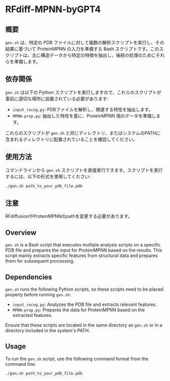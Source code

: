 # RFdiff-MPNN-byGPT4

## 概要
`gen.sh` は、特定の PDB ファイルに対して複数の解析スクリプトを実行し、その結果に基づいて ProteinMPNN の入力を準備する Bash スクリプトです。このスクリプトは、主に構造データから特定の特徴を抽出し、後続の処理のためにそれらを準備します。

## 依存関係
`gen.sh` は以下の Python スクリプトを実行しますので、これらのスクリプトが事前に適切な場所に設置されている必要があります:

- `input_recog.py`: PDBファイルを解析し、関連する特性を抽出します。
- `MPNN-prep.py`: 抽出した特性を基に、ProteinMPNN 用のデータを準備します。

これらのスクリプトが `gen.sh` と同じディレクトリ、またはシステムのPATHに含まれるディレクトリに配置されていることを確認してください。

## 使用方法
コマンドラインから `gen.sh` スクリプトを直接実行できます。スクリプトを実行するには、以下の形式を使用してください:

```bash
./gen.sh path_to_your_pdb_file.pdb

```
## 注意
RFdiffusionやProteinMPNNのpathを変更する必要があります。


## Overview
`gen.sh` is a Bash script that executes multiple analysis scripts on a specific PDB file and prepares the input for ProteinMPNN based on the results. This script mainly extracts specific features from structural data and prepares them for subsequent processing.

## Dependencies
`gen.sh` runs the following Python scripts, so these scripts need to be placed properly before running `gen.sh`:

- `input_recog.py`: Analyzes the PDB file and extracts relevant features.
- `MPNN-prep.py`: Prepares the data for ProteinMPNN based on the extracted features.

Ensure that these scripts are located in the same directory as `gen.sh` or in a directory included in the system's PATH.

## Usage
To run the `gen.sh` script, use the following command format from the command line:

```bash
./gen.sh path_to_your_pdb_file.pdb
